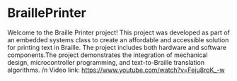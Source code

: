 # BraillePrinter
Welcome to the Braille Printer project! This project was developed as part of an embedded systems class to create an affordable and accessible solution for printing text in Braille. The project includes both hardware and software components.The project demonstrates the integration of mechanical design, microcontroller programming, and text-to-Braille translation algorithms.
/n Video link: https://www.youtube.com/watch?v=Feju8roK_-w
